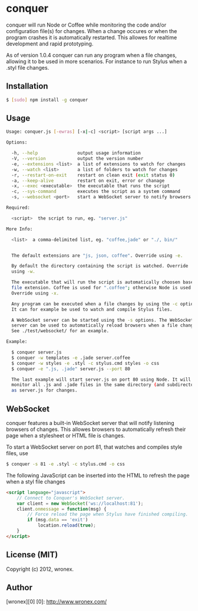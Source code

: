 # conquer
conquer will run Node or Coffee while monitoring the code and/or configuration
file(s) for changes. When a change occures or when the program crashes it is 
automatically restarted. This allowes for realtime development and rapid 
prototyping.

As of version 1.0.4 conquer can run any program when a file changes, allowing it
to be used in more scenarios. For instance to run Stylus when a .styl file 
changes.

## Installation
```bash
$ [sudo] npm install -g conquer
```

## Usage
```bash
Usage: conquer.js [-ewras] [-x|-c] <script> [script args ...]

Options:

  -h, --help               output usage information
  -V, --version            output the version number
  -e, --extensions <list>  a list of extensions to watch for changes
  -w, --watch <list>       a list of folders to watch for changes
  -r, --restart-on-exit    restart on clean exit (exit status 0)
  -a, --keep-alive         restart on exit, error or chanage
  -x, --exec <executable>  the executable that runs the script
  -c, --sys-command        executes the script as a system command
  -s, --websocket <port>   start a WebSocket server to notify browsers

Required:

  <script>  the script to run, eg. "server.js"

More Info:

  <list>  a comma-delimited list, eg. "coffee,jade" or "./, bin/"


  The default extensions are "js, json, coffee". Override using -e.

  By default the directory containing the script is watched. Override
  using -w.

  The executable that will run the script is automatically choosen based on
  file extension. Coffee is used for ".coffee"; otherwise Node is used.
  Override using -x.

  Any program can be executed when a file changes by using the -c option.
  It can for example be used to watch and compile Stylus files.

  A WebSocket server can be started using the -s options. The WebSocket
  server can be used to automatically reload browsers when a file changes.
  See ./test/websocket/ for an example.

Example:

  $ conquer server.js
  $ conquer -w templates -e .jade server.coffee
  $ conquer -w styles -e .styl -c stylus.cmd styles -o css
  $ conquer -e ".js, .jade" server.js --port 80

  The last example will start server.js on port 80 using Node. It will
  monitor all .js and .jade files in the same directory (and subdirectories)
  as server.js for changes.
```

## WebSocket
conquer features a built-in WebSocket server that will notify listening browsers
of changes. This allowes browsers to automatically refresh their page when a 
stylesheet or HTML file is changes.

To start a WebSocket server on port 81, that watches and compiles style files,
use

```bash
$ conquer -s 81 -e .styl -c stylus.cmd -o css
```

The following JavaScript can be inserted into the HTML to refresh the page when
a styl file changes

```html
<script language="javascript">
	// Connect to Conquer's WebSocket server.
	var client = new WebSocket('ws://localhost:81');
	client.onmessage = function(msg) {
		// Force reload the page when Stylus have finished compiling.
		if (msg.data == 'exit') 
			location.reload(true);
	}
</script>
```

## License (MIT)
Copyright (c) 2012, wronex.

## Author
[wronex][0]
[0]: http://www.wronex.com/
